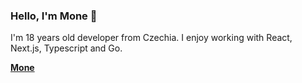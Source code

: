### Hello, I'm Mone 👋

I'm 18 years old developer from Czechia. I enjoy working with React, Next.js, Typescript and Go.

[**Mone**](https://sadm.one)
